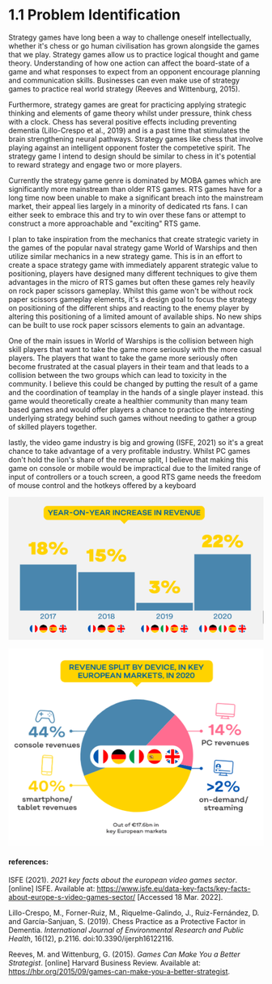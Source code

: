 # 1.1 Problem Identification

Strategy games have long been a way to challenge oneself intellectually, whether it's chess or go human civilisation has grown alongside the games that we play. Strategy games allow us to practice logical thought and game theory. Understanding of how one action can affect the board-state of a game and what responses to expect from an opponent encourage planning and communication skills. Businesses can even make use of strategy games to practice real world strategy (Reeves and Wittenburg, 2015).

Furthermore, strategy games are great for practicing applying strategic thinking and elements of game theory whilst under pressure, think chess with a clock. Chess has several positive effects including preventing dementia (Lillo-Crespo et al., 2019) and is a past time that stimulates the brain strengthening neural pathways. Strategy games like chess that involve playing against an intelligent opponent foster the competetive spirit. The strategy game I intend to design should be similar to chess in it's potential to reward strategy and engage two or more players.

Currently the strategy game genre is dominated by MOBA games which are significantly more mainstream than older RTS games. RTS games have for a long time now been unable to make a significant breach into the mainstream market, their appeal lies largely in a minority of dedicated rts fans. I can either seek to embrace this and try to win over these fans or attempt to construct a more approachable and "exciting" RTS game.

I plan to take inspiration from the mechanics that create strategic variety in the games of the popular naval strategy game World of Warships and then utilize similar mechanics in a new strategy game. This is in an effort to create a space strategy game with immediately apparent strategic value to positioning, players have designed many different techniques to give them advantages in the micro of RTS games but often these games rely heavily on rock paper scissors gameplay. Whilst this game won't be without rock paper scissors gameplay elements, it's a design goal to focus the strategy on positioning of the different ships and reacting to the enemy player by altering this positioning of a limited amount of available ships. No new ships can be built to use rock paper scissors elements to gain an advantage.

One of the main issues in World of Warships is the collision between high skill players that want to take the game more seriously with the more casual players. The players that want to take the game more seriously often become frustrated at the casual players in their team and that leads to a collision between the two groups which can lead to toxicity in the community. I believe this could be changed by putting the result of a game and the coordination of teamplay in the hands of a single player instead. this game would theoretically create a healthier community than many team based games and would offer players a chance to practice the interesting underlying strategy behind such games without needing to gather a group of skilled players together.

lastly, the video game industry is big and growing (ISFE, 2021) so it's a great chance to take advantage of a very profitable industry. Whilst PC games don't hold the lion's share of the revenue split, I believe that making this game on console or mobile would be impractical due to the limited range of input of controllers or a touch screen, a good RTS game needs the freedom of mouse control and the hotkeys offered by a keyboard

![increase in revenue for the european video game industry](<../.gitbook/assets/Screenshot 2022-05-26 at 09.11.33.png>)

![revenue split by device in key european markets](<../.gitbook/assets/Screenshot 2022-05-26 at 09.09.24.png>)

#### references:

ISFE (2021). _2021 key facts about the european video games sector_. \[online] ISFE. Available at: https://www.isfe.eu/data-key-facts/key-facts-about-europe-s-video-games-sector/ \[Accessed 18 Mar. 2022].

Lillo-Crespo, M., Forner-Ruiz, M., Riquelme-Galindo, J., Ruiz-Fernández, D. and García-Sanjuan, S. (2019). Chess Practice as a Protective Factor in Dementia. _International Journal of Environmental Research and Public Health_, 16(12), p.2116. doi:10.3390/ijerph16122116.

Reeves, M. and Wittenburg, G. (2015). _Games Can Make You a Better Strategist_. \[online] Harvard Business Review. Available at: https://hbr.org/2015/09/games-can-make-you-a-better-strategist.

&#x20;

